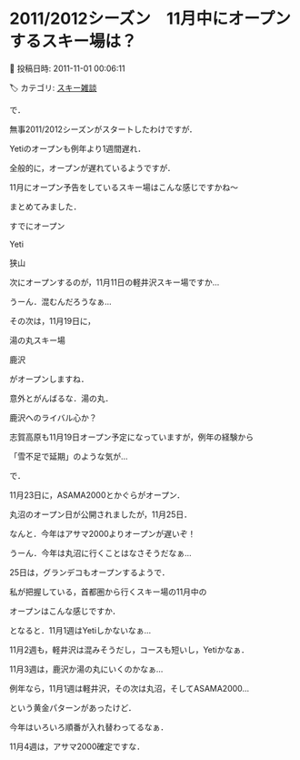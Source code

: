 # 2011/2012シーズン　11月中にオープンするスキー場は？

📅 投稿日時: 2011-11-01 00:06:11

🏷️ カテゴリ: [スキー雑談](c1f9d2cb7478308da16419928ea3945e9.md)

で．





無事2011/2012シーズンがスタートしたわけですが．


Yetiのオープンも例年より1週間遅れ．





全般的に，オープンが遅れているようですが．


11月にオープン予告をしているスキー場はこんな感じですかね～


まとめてみました．





すでにオープン


Yeti


狭山





次にオープンするのが，11月11日の軽井沢スキー場ですか…


うーん．混むんだろうなぁ…





その次は，11月19日に，


湯の丸スキー場


鹿沢


がオープンしますね．


意外とがんばるな．湯の丸．


鹿沢へのライバル心か？





志賀高原も11月19日オープン予定になっていますが，例年の経験から


「雪不足で延期」のような気が…





で．


11月23日に，ASAMA2000とかぐらがオープン．





丸沼のオープン日が公開されましたが，11月25日．


なんと．今年はアサマ2000よりオープンが遅いぞ！


うーん．今年は丸沼に行くことはなさそうだなぁ…


25日は，グランデコもオープンするようで．





私が把握している，首都圏から行くスキー場の11月中の


オープンはこんな感じですか．





となると．11月1週はYetiしかないなぁ…


11月2週も，軽井沢は混みそうだし，コースも短いし，Yetiかなぁ．


11月3週は，鹿沢か湯の丸にいくのかなぁ…


例年なら，11月1週は軽井沢，その次は丸沼，そしてASAMA2000…


という黄金パターンがあったけど．


今年はいろいろ順番が入れ替わってるなぁ．


11月4週は，アサマ2000確定ですな．
